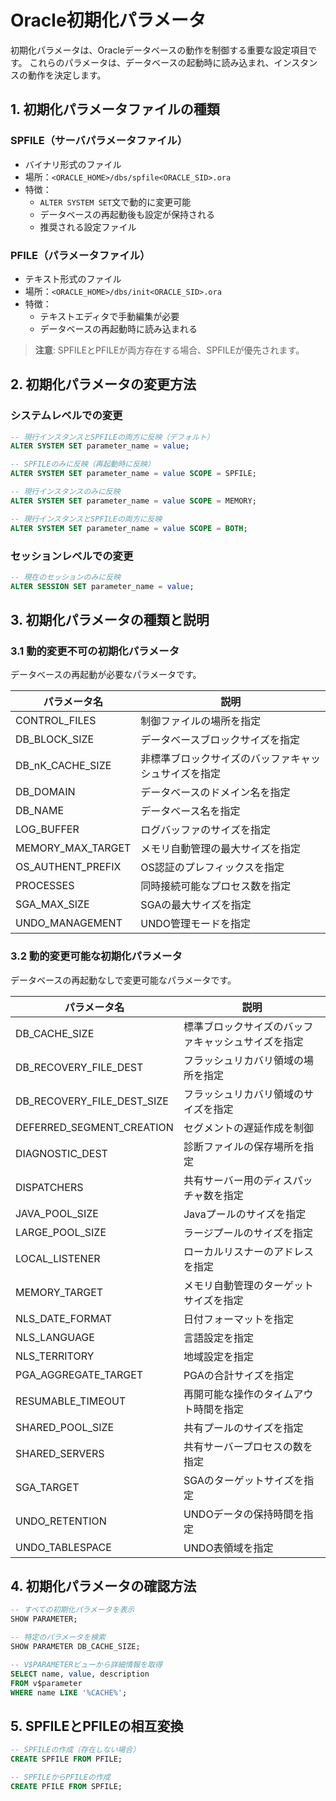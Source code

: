 # Oracle初期化パラメータ
初期化パラメータは、Oracleデータベースの動作を制御する重要な設定項目です。
これらのパラメータは、データベースの起動時に読み込まれ、インスタンスの動作を決定します。
## 1. 初期化パラメータファイルの種類
### SPFILE（サーバパラメータファイル）
- バイナリ形式のファイル
- 場所：`<ORACLE_HOME>/dbs/spfile<ORACLE_SID>.ora`
- 特徴：
  - `ALTER SYSTEM SET`文で動的に変更可能
  - データベースの再起動後も設定が保持される
  - 推奨される設定ファイル
### PFILE（パラメータファイル）
- テキスト形式のファイル
- 場所：`<ORACLE_HOME>/dbs/init<ORACLE_SID>.ora`
- 特徴：
  - テキストエディタで手動編集が必要
  - データベースの再起動時に読み込まれる
> **注意**: SPFILEとPFILEが両方存在する場合、SPFILEが優先されます。
## 2. 初期化パラメータの変更方法
### システムレベルでの変更
```sql
-- 現行インスタンスとSPFILEの両方に反映（デフォルト）
ALTER SYSTEM SET parameter_name = value;

-- SPFILEのみに反映（再起動時に反映）
ALTER SYSTEM SET parameter_name = value SCOPE = SPFILE;

-- 現行インスタンスのみに反映
ALTER SYSTEM SET parameter_name = value SCOPE = MEMORY;

-- 現行インスタンスとSPFILEの両方に反映
ALTER SYSTEM SET parameter_name = value SCOPE = BOTH;
```
### セッションレベルでの変更
```sql
-- 現在のセッションのみに反映
ALTER SESSION SET parameter_name = value;
```
## 3. 初期化パラメータの種類と説明
### 3.1 動的変更不可の初期化パラメータ
データベースの再起動が必要なパラメータです。

| パラメータ名            | 説明                         |
| ----------------- | -------------------------- |
| CONTROL_FILES     | 制御ファイルの場所を指定               |
| DB_BLOCK_SIZE     | データベースブロックサイズを指定           |
| DB_nK_CACHE_SIZE  | 非標準ブロックサイズのバッファキャッシュサイズを指定 |
| DB_DOMAIN         | データベースのドメイン名を指定            |
| DB_NAME           | データベース名を指定                 |
| LOG_BUFFER        | ログバッファのサイズを指定              |
| MEMORY_MAX_TARGET | メモリ自動管理の最大サイズを指定           |
| OS_AUTHENT_PREFIX | OS認証のプレフィックスを指定            |
| PROCESSES         | 同時接続可能なプロセス数を指定            |
| SGA_MAX_SIZE      | SGAの最大サイズを指定               |
| UNDO_MANAGEMENT   | UNDO管理モードを指定               |

### 3.2 動的変更可能な初期化パラメータ
データベースの再起動なしで変更可能なパラメータです。

| パラメータ名 | 説明 |
|------------|------|
| DB_CACHE_SIZE | 標準ブロックサイズのバッファキャッシュサイズを指定 |
| DB_RECOVERY_FILE_DEST | フラッシュリカバリ領域の場所を指定 |
| DB_RECOVERY_FILE_DEST_SIZE | フラッシュリカバリ領域のサイズを指定 |
| DEFERRED_SEGMENT_CREATION | セグメントの遅延作成を制御 |
| DIAGNOSTIC_DEST | 診断ファイルの保存場所を指定 |
| DISPATCHERS | 共有サーバー用のディスパッチャ数を指定 |
| JAVA_POOL_SIZE | Javaプールのサイズを指定 |
| LARGE_POOL_SIZE | ラージプールのサイズを指定 |
| LOCAL_LISTENER | ローカルリスナーのアドレスを指定 |
| MEMORY_TARGET | メモリ自動管理のターゲットサイズを指定 |
| NLS_DATE_FORMAT | 日付フォーマットを指定 |
| NLS_LANGUAGE | 言語設定を指定 |
| NLS_TERRITORY | 地域設定を指定 |
| PGA_AGGREGATE_TARGET | PGAの合計サイズを指定 |
| RESUMABLE_TIMEOUT | 再開可能な操作のタイムアウト時間を指定 |
| SHARED_POOL_SIZE | 共有プールのサイズを指定 |
| SHARED_SERVERS | 共有サーバープロセスの数を指定 |
| SGA_TARGET | SGAのターゲットサイズを指定 |
| UNDO_RETENTION | UNDOデータの保持時間を指定 |
| UNDO_TABLESPACE | UNDO表領域を指定 |

## 4. 初期化パラメータの確認方法

```sql
-- すべての初期化パラメータを表示
SHOW PARAMETER;

-- 特定のパラメータを検索
SHOW PARAMETER DB_CACHE_SIZE;

-- V$PARAMETERビューから詳細情報を取得
SELECT name, value, description 
FROM v$parameter 
WHERE name LIKE '%CACHE%';
```
## 5. SPFILEとPFILEの相互変換

```sql
-- SPFILEの作成（存在しない場合）
CREATE SPFILE FROM PFILE;

-- SPFILEからPFILEの作成
CREATE PFILE FROM SPFILE;
```
